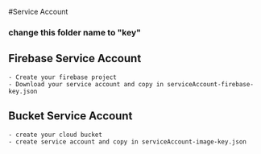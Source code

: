 #Service Account
### change this folder name to "key"
## Firebase Service Account
```
- Create your firebase project
- Download your service account and copy in serviceAccount-firebase-key.json
```
## Bucket Service Account
```
- create your cloud bucket
- create service account and copy in serviceAccount-image-key.json
```
